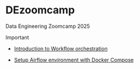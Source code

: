 # DEzoomcamp
Data Engineering Zoomcamp 2025

> [!IMPORTANT]
> 
> - [Introduction to Workflow orchestration](./chapter1/README.md#introduction-to-workflow-orchestration)
> 
> - [Setup Airflow environment with Docker Compose](./chapter1/README.md#setup-airflow-environment-with-docker-compose)
